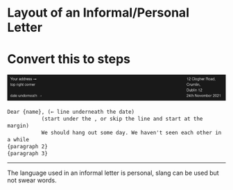 # Layout of an Informal/Personal Letter

# Convert this to steps

![Informal Letter](informal-letter.png)

```
Dear {name}, (← line underneath the date)  
           (start under the , or skip the line and start at the margin)  
           We should hang out some day. We haven't seen each other in a while  
{paragraph 2}
{paragraph 3}
```
---

The language used in an informal letter is personal, slang can be used but not swear words.